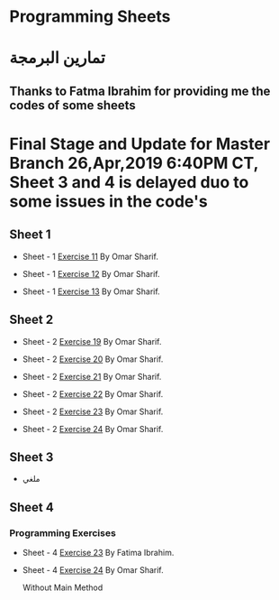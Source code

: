 # Programming Sheets
# تمارين البرمجة
## Thanks to Fatma Ibrahim for providing me the codes of some sheets
# Final Stage and Update for Master Branch 26,Apr,2019 6:40PM CT, Sheet 3 and 4 is delayed duo to some issues in the code's
## Sheet 1
- <p class='util--hide'>Sheet - 1 <a href='https://github.com/th3blackscare/Programming-Sheets/tree/master/Sheet1/src/ex11'>Exercise 11</a> By Omar Sharif.</p>
- <p class='util--hide'>Sheet - 1 <a href='https://github.com/th3blackscare/Programming-Sheets/tree/master/Sheet1/src/ex12'>Exercise 12</a> By Omar Sharif.</p>
- <p class='util--hide'>Sheet - 1 <a href='https://github.com/th3blackscare/Programming-Sheets/tree/master/Sheet1/src/ex13'>Exercise 13</a> By Omar Sharif.</p>

## Sheet 2
- <p class='util--hide'>Sheet - 2 <a href='https://github.com/th3blackscare/Programming-Sheets/tree/master/Sheet2/src/ex19'>Exercise 19</a> By Omar Sharif.</p>
- <p class='util--hide'>Sheet - 2 <a href='https://github.com/th3blackscare/Programming-Sheets/tree/master/Sheet2/src/ex20'>Exercise 20</a> By Omar Sharif.</p>
- <p class='util--hide'>Sheet - 2 <a href='https://github.com/th3blackscare/Programming-Sheets/tree/master/Sheet2/src/ex21'>Exercise 21</a> By Omar Sharif.</p>
- <p class='util--hide'>Sheet - 2 <a href='https://github.com/th3blackscare/Programming-Sheets/tree/master/Sheet2/src/ex22'>Exercise 22</a> By Omar Sharif.</p>
- <p class='util--hide'>Sheet - 2 <a href='https://github.com/th3blackscare/Programming-Sheets/tree/master/Sheet2/src/ex23'>Exercise 23</a> By Omar Sharif.</p>
- <p class='util--hide'>Sheet - 2 <a href='https://github.com/th3blackscare/Programming-Sheets/tree/master/Sheet2/src/ex24'>Exercise 24</a> By Omar Sharif.</p>

## Sheet 3
  - ملغي

## Sheet 4
### Programming Exercises
- <p class='util--hide'>Sheet - 4 <a href='https://github.com/th3blackscare/Programming-Sheets/tree/master/Sheet4/src/ex23'>Exercise 23</a> By Fatima Ibrahim.</p>
- <p class='util--hide'>Sheet - 4 <a href='https://github.com/th3blackscare/Programming-Sheets/tree/master/Sheet4/src/ex25'>Exercise 24</a> By Omar Sharif.</p> Without Main Method
